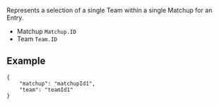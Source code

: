  Represents a selection of a single Team within a single Matchup for an Entry.

- Matchup `Matchup.ID`
- Team `Team.ID`
## Example
```
{
	"matchup": "matchupId1",
	"team": "teamId1"
}
```